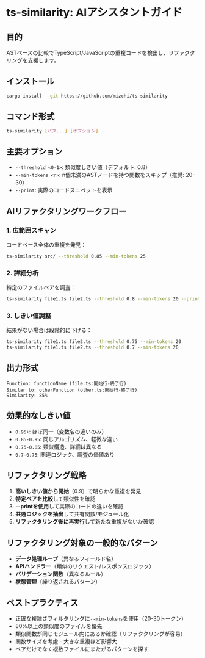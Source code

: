 # ts-similarity: AIアシスタントガイド

## 目的
ASTベースの比較でTypeScript/JavaScriptの重複コードを検出し、リファクタリングを支援します。

## インストール
```bash
cargo install --git https://github.com/mizchi/ts-similarity
```

## コマンド形式
```bash
ts-similarity [パス...] [オプション]
```

## 主要オプション
- `--threshold <0-1>`: 類似度しきい値（デフォルト: 0.8）
- `--min-tokens <n>`: n個未満のASTノードを持つ関数をスキップ（推奨: 20-30）
- `--print`: 実際のコードスニペットを表示

## AIリファクタリングワークフロー

### 1. 広範囲スキャン
コードベース全体の重複を発見：
```bash
ts-similarity src/ --threshold 0.85 --min-tokens 25
```

### 2. 詳細分析
特定のファイルペアを調査：
```bash
ts-similarity file1.ts file2.ts --threshold 0.8 --min-tokens 20 --print
```

### 3. しきい値調整
結果がない場合は段階的に下げる：
```bash
ts-similarity file1.ts file2.ts --threshold 0.75 --min-tokens 20
ts-similarity file1.ts file2.ts --threshold 0.7 --min-tokens 20
```

## 出力形式
```
Function: functionName (file.ts:開始行-終了行)
Similar to: otherFunction (other.ts:開始行-終了行)  
Similarity: 85%
```

## 効果的なしきい値
- `0.95+`: ほぼ同一（変数名の違いのみ）
- `0.85-0.95`: 同じアルゴリズム、軽微な違い
- `0.75-0.85`: 類似構造、詳細は異なる
- `0.7-0.75`: 関連ロジック、調査の価値あり

## リファクタリング戦略

1. **高いしきい値から開始**（0.9）で明らかな重複を発見
2. **特定ペアを比較**して類似性を確認
3. **--printを使用**して実際のコードの違いを確認
4. **共通ロジックを抽出**して共有関数/モジュール化
5. **リファクタリング後に再実行**して新たな重複がないか確認

## リファクタリング対象の一般的なパターン

- **データ処理ループ**（異なるフィールド名）
- **APIハンドラー**（類似のリクエスト/レスポンスロジック）
- **バリデーション関数**（異なるルール）
- **状態管理**（繰り返されるパターン）

## ベストプラクティス

- 正確な複雑さフィルタリングに`--min-tokens`を使用（20-30トークン）
- 80%以上の類似度のファイルを優先
- 類似関数が同じモジュール内にあるか確認（リファクタリングが容易）
- 関数サイズを考慮 - 大きな重複ほど影響大
- ペアだけでなく複数ファイルにまたがるパターンを探す